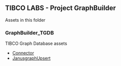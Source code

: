 ## TIBCO LABS - Project GraphBuilder
Assets in this folder

### GraphBuilder_TGDB
TIBCO Graph Database assets

* [Connector](./connector/gremlin/)
* [JanusgraphUpsert](./activity/janusgraphupsert/)
